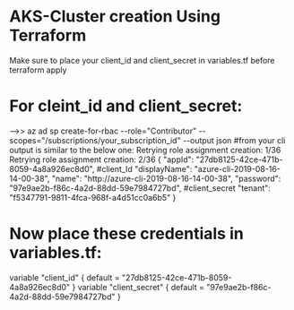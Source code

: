 # AKS-Cluster creation Using Terraform

Make sure to place your client_id and client_secret in variables.tf before terraform apply

# For cleint_id and client_secret:
-->> az ad sp create-for-rbac --role="Contributor" --scopes="/subscriptions/your_subscription_id" --output json     #from your cli
output is similar to the below one:
Retrying role assignment creation: 1/36
Retrying role assignment creation: 2/36
{
  "appId": "27db8125-42ce-471b-8059-4a8a926ec8d0",    #client_Id
  "displayName": "azure-cli-2019-08-16-14-00-38",
  "name": "http://azure-cli-2019-08-16-14-00-38",
  "password": "97e9ae2b-f86c-4a2d-88dd-59e7984727bd",  #client_secret
  "tenant": "f5347791-9811-4fca-968f-a4d51cc0a6b5"
}

# Now place these credentials in variables.tf:
variable "client_id" { default = "27db8125-42ce-471b-8059-4a8a926ec8d0" }
variable "client_secret" { default = "97e9ae2b-f86c-4a2d-88dd-59e7984727bd" }

